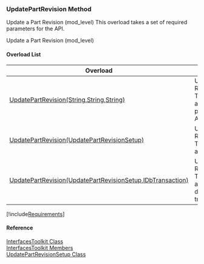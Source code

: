 ﻿### UpdatePartRevision Method

Update a Part Revision (mod_level) This overload takes a set of required parameters for the API.

Update a Part Revision (mod_level)

#### Overload List

| Overload | Description |
| --- | --- |
| [UpdatePartRevision(String,String,String)](FChoice.Toolkits.Clarify~FChoice.Toolkits.Clarify.Interfaces.InterfacesToolkit~UpdatePartRevision(String,String,String).md) | Update a Part Revision (mod_level) This overload takes a set of required parameters for the API.   |
| [UpdatePartRevision(UpdatePartRevisionSetup)](FChoice.Toolkits.Clarify~FChoice.Toolkits.Clarify.Interfaces.InterfacesToolkit~UpdatePartRevision(UpdatePartRevisionSetup).md) | Update a Part Revision (mod_level) This overload takes a setup object.   |
| [UpdatePartRevision(UpdatePartRevisionSetup,IDbTransaction)](FChoice.Toolkits.Clarify~FChoice.Toolkits.Clarify.Interfaces.InterfacesToolkit~UpdatePartRevision(UpdatePartRevisionSetup,IDbTransaction).md) | Update a Part Revision (mod_level) This overload takes a setup object and a database transaction.   |

[!include[Requirements](../partials/requirements.md)]



#### Reference

[InterfacesToolkit Class](FChoice.Toolkits.Clarify~FChoice.Toolkits.Clarify.Interfaces.InterfacesToolkit.md)  
[InterfacesToolkit Members](FChoice.Toolkits.Clarify~FChoice.Toolkits.Clarify.Interfaces.InterfacesToolkit_members.md)  
[UpdatePartRevisionSetup Class](FChoice.Toolkits.Clarify~FChoice.Toolkits.Clarify.Interfaces.UpdatePartRevisionSetup.md)